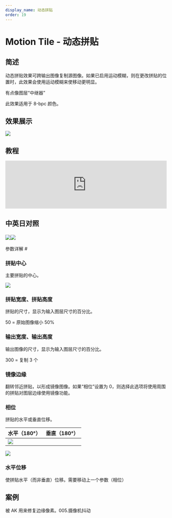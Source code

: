 ```yaml
---
display_name: 动态拼贴
order: 19
---
```


# Motion Tile - 动态拼贴

## 简述

动态拼贴效果可跨输出图像复制源图像。如果已启用运动模糊，则在更改拼贴的位置时，此效果会使用运动模糊来使移动更明显。

有点像图层“中继器”

此效果适用于 8-bpc 颜色。

## 效果展示

![](https://cdn.yuelili.com/20211228144928.png)

## 教程

<iframe src="https://player.bilibili.com/player.html?bvid=BV1e34y1X7Vj&page=12&high_quality=1" width="100%" allowfullscreen="allowfullscreen" frameborder="0"></iframe>

## 中英日对照

### ![](https://mir.yuelili.com/user/AE/effects/AE-Effects-Stylize-Motion_Tile.png)![](https://mir.yuelili.com/user/AE/effects/AE-Effects-Stylize-Motion_Tile_cn.png)

参数详解 #

### 拼贴中心

主要拼贴的中心。

![](https://cdn.yuelili.com/20211228145338.png)

### 拼贴宽度、拼贴高度

拼贴的尺寸，显示为输入图层尺寸的百分比。

50 = 原始图像缩小 50%

### 输出宽度、输出高度

输出图像的尺寸，显示为输入图层尺寸的百分比。

300 = 复制 3 个

### 镜像边缘

翻转邻近拼贴，以形成镜像图像。如果“相位”设置为 0，则选择此选项将使用周围的拼贴对图层边缘使用镜像功能。

### 相位

拼贴的水平或垂直位移。

| 水平（180°）                                    | 垂直（180°） |
| ----------------------------------------------- | ------------ |
| ![](https://cdn.yuelili.com/20211228145526.png) |

![](https://cdn.yuelili.com/20211228145500.png)

### 水平位移

使拼贴水平（而非垂直）位移。需要移动上一个参数（相位）

## 案例

被 AK 用来修复边缘像素。005.摄像机抖动
